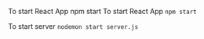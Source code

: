 To start React App npm start
To start React App
`npm start`

To start server
`nodemon start server.js`